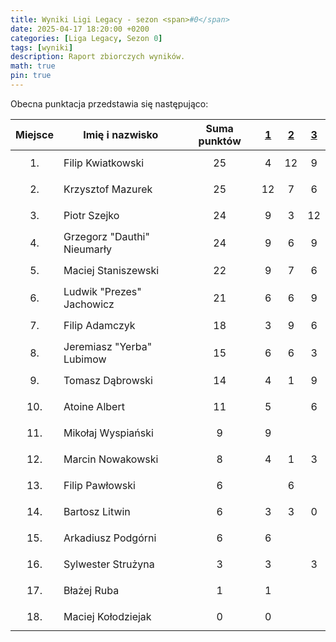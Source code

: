 ```yaml
---
title: Wyniki Ligi Legacy - sezon <span>#0</span>
date: 2025-04-17 18:20:00 +0200
categories: [Liga Legacy, Sezon 0]
tags: [wyniki]
description: Raport zbiorczych wyników.
math: true
pin: true
---
```


Obecna punktacja przedstawia się następująco:

|  Miejsce  | Imię i nazwisko             | Suma punktów | [1][league-0-1] | [2][league-0-2] | [3][league-0-3] |
|:---------:|-----------------------------|:------------:|:---------------:|:---------------:|:---------------:|
| $$ 1. $$  | Filip Kwiatkowski           |   $$ 25 $$   |        4        |       12        |        9        |
| $$ 2. $$  | Krzysztof Mazurek           |   $$ 25 $$   |       12        |        7        |        6        |
| $$ 3. $$  | Piotr Szejko                |   $$ 24 $$   |        9        |        3        |       12        |
| $$ 4. $$  | Grzegorz "Dauthi" Nieumarły |   $$ 24 $$   |        9        |        6        |        9        |
| $$ 5. $$  | Maciej Staniszewski         |   $$ 22 $$   |        9        |        7        |        6        |
| $$ 6. $$  | Ludwik "Prezes" Jachowicz   |   $$ 21 $$   |        6        |        6        |        9        |
| $$ 7. $$  | Filip Adamczyk              |   $$ 18 $$   |        3        |        9        |        6        |
| $$ 8. $$  | Jeremiasz "Yerba" Lubimow   |   $$ 15 $$   |        6        |        6        |        3        |
| $$ 9. $$  | Tomasz Dąbrowski            |   $$ 14 $$   |        4        |        1        |        9        |
| $$ 10. $$ | Atoine Albert               |   $$ 11 $$   |        5        |                 |        6        |
| $$ 11. $$ | Mikołaj Wyspiański          |   $$ 9 $$    |        9        |                 |                 |
| $$ 12. $$ | Marcin Nowakowski           |   $$ 8 $$    |        4        |        1        |        3        |
| $$ 13. $$ | Filip Pawłowski             |   $$ 6 $$    |                 |        6        |                 |
| $$ 14. $$ | Bartosz Litwin              |   $$ 6 $$    |        3        |        3        |        0        |
| $$ 15. $$ | Arkadiusz Podgórni          |   $$ 6 $$    |        6        |                 |                 |
| $$ 16. $$ | Sylwester Strużyna          |   $$ 3 $$    |        3        |                 |        3        |
| $$ 17. $$ | Błażej Ruba                 |   $$ 1 $$    |        1        |                 |                 |
| $$ 18. $$ | Maciej Kołodziejak          |   $$ 0 $$    |        0        |                 |                 |

[league-0-1]: ../Liga-Legacy-0-1
[league-0-2]: ../Liga-Legacy-0-2
[league-0-3]: ../Liga-Legacy-0-3
